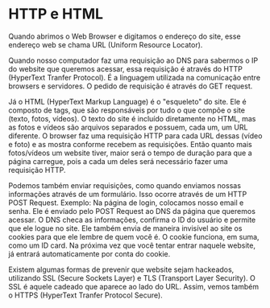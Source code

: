 # HTTP e HTML

Quando abrimos o Web Browser e digitamos o endereço do site, esse endereço web se chama URL (Uniform Resource Locator).

Quando nosso computador faz uma requisição ao DNS para sabermos o IP do website que queremos acessar, essa requisição é através do HTTP (HyperText Tranfer Protocol). É a linguagem utilizada na comunicação entre browsers e servidores. 
O pedido de requisição é através do GET request. 

Já o HTML (HyperText Markup Language) é o "esqueleto" do site. Ele é composto de tags, que são responsáveis por tudo o que compõe o site (texto, fotos, vídeos).
O texto do site é incluído diretamente no HTML, mas as fotos e vídeos são arquivos separados e possuem, cada um, um URL diferente. 
O browser faz uma requisição HTTP para cada URL dessas (vídeo e foto) e as mostra conforme recebem as requisições. Então quanto mais fotos/vídeos um website tiver, maior será o tempo de duração para que a página carregue, pois a cada um deles será necessário fazer uma requisição HTTP. 

Podemos também enviar requisições, como quando enviamos nossas informações através de um formulário.
Isso ocorre através de um HTTP POST Request. 
Exemplo: Na página de login, colocamos nosso email e senha. Ele é enviado pelo POST Request ao DNS da página que queremos acessar. O DNS checa as informações, confirma o ID do usuário e permite que ele logue no site. Ele também envia de maneira invisível ao site os cookies para que ele lembre de quem você é. O cookie funciona, em suma, como um ID card. 
Na próxima vez que você tentar entrar naquele website, já entrará automaticamente por conta do cookie.

Existem algumas formas de prevenir que website sejam hackeados, utilizando SSL (Secure Sockets Layer) e TLS (Transport Layer Security).
O SSL é aquele cadeado que aparece ao lado do URL. Assim, vemos também o HTTPS (HyperText Tranfer Protocol Secure).